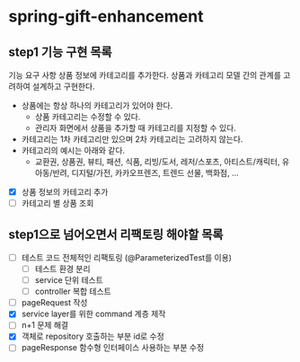 # spring-gift-enhancement

## step1 기능 구현 목록

기능 요구 사항
상품 정보에 카테고리를 추가한다. 상품과 카테고리 모델 간의 관계를 고려하여 설계하고 구현한다.

- 상품에는 항상 하나의 카테고리가 있어야 한다.
    - 상품 카테고리는 수정할 수 있다.
    - 관리자 화면에서 상품을 추가할 때 카테고리를 지정할 수 있다.
- 카테고리는 1차 카테고리만 있으며 2차 카테고리는 고려하지 않는다.
- 카테고리의 예시는 아래와 같다.
    - 교환권, 상품권, 뷰티, 패션, 식품, 리빙/도서, 레저/스포츠, 아티스트/캐릭터, 유아동/반려, 디지털/가전, 카카오프렌즈, 트렌드 선물, 백화점, ...

- [x] 상품 정보의 카테고리 추가
- [ ] 카테고리 별 상품 조회

## step1으로 넘어오면서 리팩토링 해야할 목록

- [ ] 테스트 코드 전체적인 리팩토링 (@ParameterizedTest를 이용)
    - [ ] 테스트 환경 분리
    - [ ] service 단위 테스트
    - [ ] controller 복합 테스트
- [ ] pageRequest 작성
- [x] service layer를 위한 command 계층 제작
- [ ] n+1 문제 해결
- [x] 객체로 repository 호출하는 부분 id로 수정
- [ ] pageResponse 함수형 인터페이스 사용하는 부분 수정